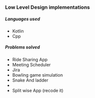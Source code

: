 ### Low Level Design implementations

##### Languages used
- Kotlin
- Cpp

##### Problems solved
- Ride Sharing App 
- Meeting Scheduler
- Jira
- Bowling game simulation
- Snake And ladder
- 
- Split wise App (recode it)